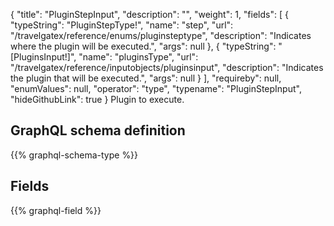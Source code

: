{
  "title": "PluginStepInput",
  "description": "",
  "weight": 1,
  "fields": [
    {
      "typeString": "PluginStepType!",
      "name": "step",
      "url": "/travelgatex/reference/enums/pluginsteptype",
      "description": "Indicates where the plugin will be executed.",
      "args": null
    },
    {
      "typeString": "[PluginsInput!]",
      "name": "pluginsType",
      "url": "/travelgatex/reference/inputobjects/pluginsinput",
      "description": "Indicates the plugin that will be executed.",
      "args": null
    }
  ],
  "requireby": null,
  "enumValues": null,
  "operator": "type",
  "typename": "PluginStepInput",
  "hideGithubLink": true
}
Plugin to execute.
## GraphQL schema definition

{{% graphql-schema-type %}}

## Fields

{{% graphql-field %}}

